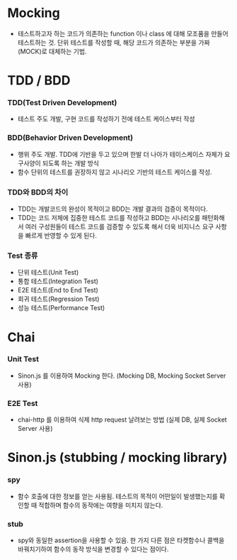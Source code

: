# Mocking

- 테스트하고자 하는 코드가 의존하는 function 이나 class 에 대해 모조품을 만들어 테스트하는 것.
단위 테스트를 작성할 때, 해당 코드가 의존하는 부분을 가짜(MOCK)로 대체하는 기법.

# TDD / BDD
### TDD(Test Driven Development)
- 테스트 주도 개발, 구현 코드를 작성하기 전에 테스트 케이스부터 작성

### BDD(Behavior Driven Development)
- 행위 주도 개발. TDD에 기반을 두고 있으며 한발 더 나아가 테이스케이스 자체가 요구사양이 되도록 하는 개발 방식
- 함수 단위의 테스트를 권장하지 않고 시나리오 기반의 테스트 케이스를 작성.

### TDD와 BDD의 차이
- TDD는 개발코드의 완성이 목적이고 BDD는 개발 결과의 검증이 목적이다. 
- TDD는 코드 저체에 집중한 테스트 코드를 작성하고 BDD는 시나리오를 패턴화해서 여러 구성원들이 테스트 코드를 검증할 수 있도록 해서 더욱 비지니스 요구 사항을 빠르게 반영할 수 있게 된다.

### Test 종류
- 단위 테스트(Unit Test)
- 통합 테스트(Integration Test)
- E2E 테스트(End to End Test)
- 회귀 테스트(Regression Test)
- 성능 테스트(Performance Test)

# Chai

### Unit Test
- Sinon.js 를 이용하여 Mocking 한다. (Mocking DB, Mocking Socket Server 사용)

### E2E Test
- chai-http 를 이용하여 식제 http request 날려보는 방법 (실제 DB, 실제 Socket Server 사용)

# Sinon.js (stubbing / mocking library)

### spy
- 함수 호출에 대한 정보를 얻는 사용됨. 테스트의 목적이 어떤일이 발생했는지를 확인할 때 적합하며 함수의 동작에는 여향을 미치지 않는다.

### stub
- spy와 동일한 assertion을 사용할 수 있음. 한 가지 다른 점은 타켓함수나 콜백을 바꿔치기하여 함수의 동작 방식을 변경할 수 있다는 점이다.